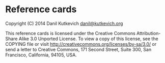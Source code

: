 Reference cards
===============

Copyright (C) 2014 Danil Kutkevich <danil@kutkevich.org>

This reference cards is licensed under the Creative Commons
Attribution-Share Alike 3.0 Unported License. To view a copy of this
license, see the COPYING file or visit
<http://creativecommons.org/licenses/by-sa/3.0/> or send a letter to
Creative Commons, 171 Second Street, Suite 300, San Francisco,
California, 94105, USA.
